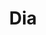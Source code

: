 ---
title: "Dia"
url: /ciudad-autonoma-de-buenos-aires/dia-avenida-emilio-castro/
shop: supermercado
---